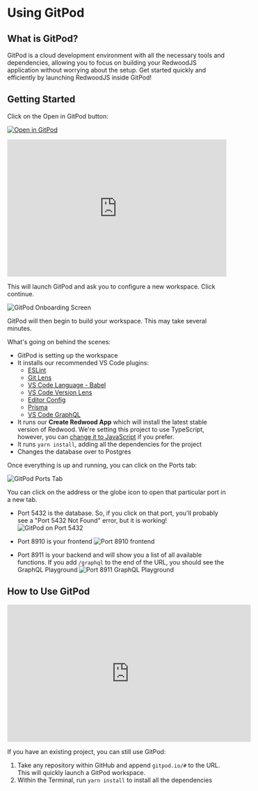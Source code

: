 # Using GitPod

## What is GitPod?

GitPod is a cloud development environment with all the necessary tools and dependencies, allowing you to focus on building your RedwoodJS application without worrying about the setup. Get started quickly and efficiently by launching RedwoodJS inside GitPod!

## Getting Started

Click on the Open in GitPod button:

[![Open in GitPod](https://gitpod.io/button/open-in-gitpod.svg)](https://gitpod.io/#https://github.com/redwoodjs/starter)

<iframe width="100%" height="315" src="https://www.youtube.com/embed/guz67aa_1Wk?si=p1uc2EK6o8HJGBax" title="YouTube video player" frameborder="0" allow="accelerometer; autoplay; clipboard-write; encrypted-media; gyroscope; picture-in-picture; web-share" allowfullscreen></iframe>

This will launch GitPod and ask you to configure a new workspace. Click continue.

![GitPod Onboarding Screen](https://github.com/redwoodjs/starter/raw/main/images/gitpod-new-workspace.png)

GitPod will then begin to build your workspace. This may take several minutes.

What's going on behind the scenes:

- GitPod is setting up the workspace
- It installs our recommended VS Code plugins:
  - [ESLint](https://github.com/redwoodjs/starter/blob/main)
  - [Git Lens](https://github.com/redwoodjs/starter/blob/main)
  - [VS Code Language - Babel](https://github.com/redwoodjs/starter/blob/main)
  - [VS Code Version Lens](https://github.com/redwoodjs/starter#:~:text=VS%20Code%20Version%20Lens)
  - [Editor Config](https://github.com/redwoodjs/starter#:~:text=Code%20Version%20Lens-,Editor%20Config,-Prisma)
  - [Prisma](https://github.com/redwoodjs/starter/blob/main)
  - [VS Code GraphQL](https://github.com/redwoodjs/starter/blob/main)
- It runs our **Create Redwood App** which will install the latest stable version of Redwood. We're setting this project to use TypeScript, however, you can [change it to JavaScript](https://github.com/redwoodjs/starter/blob/main) if you prefer.
- It runs `yarn install`, adding all the dependencies for the project
- Changes the database over to Postgres

Once everything is up and running, you can click on the Ports tab:

![GitPod Ports Tab](https://github.com/redwoodjs/starter/raw/main/images/gitpod-ports.png)

You can click on the address or the globe icon to open that particular port in a new tab.

- Port 5432 is the database. So, if you click on that port, you'll probably see a "Port 5432 Not Found" error, but it is working!
  ![GitPod on Port 5432](https://github.com/redwoodjs/starter/raw/main/images/gitpod-port-5432.png)

- Port 8910 is your frontend
  ![Port 8910 frontend](https://github.com/redwoodjs/starter/raw/main/images/gitpod-port-8910.png)

- Port 8911 is your backend and will show you a list of all available functions. If you add `/graphql` to the end of the URL, you should see the GraphQL Playground
  ![Port 8911 GraphQL Playground](https://github.com/redwoodjs/starter/raw/main/images/gitpod-graphql.png)

## How to Use GitPod

<iframe width="560" height="315" src="https://www.youtube.com/embed/5pNHaqJWKL4?si=OmkQvmPL_Cc3djLg" title="YouTube video player" frameborder="0" allow="accelerometer; autoplay; clipboard-write; encrypted-media; gyroscope; picture-in-picture; web-share" allowfullscreen></iframe>

If you have an existing project, you can still use GitPod:

1. Take any repository within GitHub and append `gitpod.io/#` to the URL. This will quickly launch a GitPod workspace.
2. Within the Terminal, run `yarn install` to install all the dependencies
